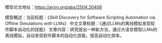 模型论文地址：https://arxiv.org/abs/2504.20406

模型概述：当前标题：《Skill Discovery for Software Scripting Automation via Offline Simulations with LLMs》
中文文章标题：《通过LLMs的离线模拟发现软件脚本自动化的技能》
文章内容：研究提出一种新方法，通过大语言模型LLMs的离线模拟，自动发现软件脚本的自动化技能，提高自动化效率。
